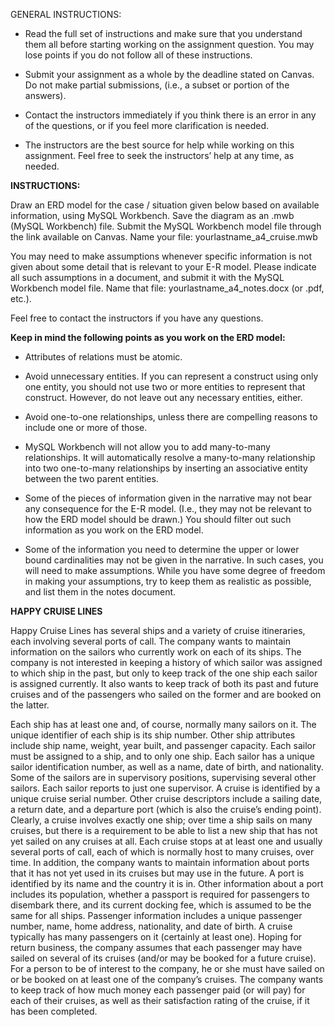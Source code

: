 GENERAL INSTRUCTIONS:

- Read the full set of instructions and make sure that you understand them all before starting working on the assignment question. You may lose points if you do not follow all of these instructions.

- Submit your assignment as a whole by the deadline stated on Canvas. Do not make partial submissions, (i.e., a subset or portion of the answers).

- Contact the instructors immediately if you think there is an error in any of the questions, or if you feel more clarification is needed.

- The instructors are the best source for help while working on this assignment. Feel free to seek the instructors’ help at any time, as needed.

 

**INSTRUCTIONS:**

Draw an ERD model for the case / situation given below based on available information, using MySQL Workbench. Save the diagram as an .mwb (MySQL Workbench) file. Submit the MySQL Workbench model file through the link available on Canvas. Name your file: yourlastname_a4_cruise.mwb

You may need to make assumptions whenever specific information is not given about some detail that is relevant to your E-R model. Please indicate all such assumptions in a document, and submit it with the MySQL Workbench model file. Name that file: yourlastname_a4_notes.docx (or .pdf, etc.).

Feel free to contact the instructors if you have any questions.

 

**Keep in mind the following points as you work on the ERD model:**

- Attributes of relations must be atomic.

- Avoid unnecessary entities. If you can represent a construct using only one entity, you should not use two or more entities to represent that construct. However, do not leave out any necessary entities, either.

- Avoid one-to-one relationships, unless there are compelling reasons to include one or more of those.

- MySQL Workbench will not allow you to add many-to-many relationships. It will automatically resolve a many-to-many relationship into two one-to-many relationships by inserting an associative entity between the two parent entities.

- Some of the pieces of information given in the narrative may not bear any consequence for the E-R model. (I.e., they may not be relevant to how the ERD model should be drawn.) You should filter out such information as you work on the ERD model.

- Some of the information you need to determine the upper or lower bound cardinalities may not be given in the narrative. In such cases, you will need to make assumptions. While you have some degree of freedom in making your assumptions, try to keep them as realistic as possible, and list them in the notes document.

 

**HAPPY CRUISE LINES**

Happy Cruise Lines has several ships and a variety of cruise itineraries, each involving several ports of call. The company wants to maintain information on the sailors who currently work on each of its ships. The company is not interested in keeping a history of which sailor was assigned to which ship in the past, but only to keep track of the one ship each sailor is assigned currently. It also wants to keep track of both its past and future cruises and of the passengers who sailed on the former and are booked on the latter.

Each ship has at least one and, of course, normally many sailors on it. The unique identifier of each ship is its ship number. Other ship attributes include ship name, weight, year built, and passenger capacity. Each sailor must be assigned to a ship, and to only one ship. Each sailor has a unique sailor identification number, as well as a name, date of birth, and nationality. Some of the sailors are in supervisory positions, supervising several other sailors. Each sailor reports to just one supervisor. A cruise is identified by a unique cruise serial number. Other cruise descriptors include a sailing date, a return date, and a departure port (which is also the cruise’s ending point). Clearly, a cruise involves exactly one ship; over time a ship sails on many cruises, but there is a requirement to be able to list a new ship that has not yet sailed on any cruises at all. Each cruise stops at at least one and usually several ports of call, each of which is normally host to many cruises, over time. In addition, the company wants to maintain information about ports that it has not yet used in its cruises but may use in the future. A port is identified by its name and the country it is in. Other information about a port includes its population, whether a passport is required for passengers to disembark there, and its current docking fee, which is assumed to be the same for all ships. Passenger information includes a unique passenger number, name, home address, nationality, and date of birth. A cruise typically has many passengers on it (certainly at least one). Hoping for return business, the company assumes that each passenger may have sailed on several of its cruises (and/or may be booked for a future cruise). For a person to be of interest to the company, he or she must have sailed on or be booked on at least one of the company’s cruises. The company wants to keep track of how much money each passenger paid (or will pay) for each of their cruises, as well as their satisfaction rating of the cruise, if it has been completed.
